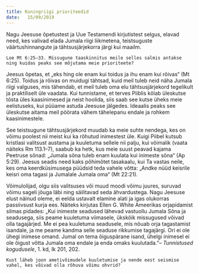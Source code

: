 ```yaml
---
title: Kuningriigi prioriteedid
date:   15/09/2019
---
```


Nagu Jeesuse õpetustest ja Uue Testamendi kirjutistest selgus, elavad need, kes valivad elada Jumala riigi liikmetena, teistsuguste väärtushinnangute ja tähtsusjärjekorra järgi kui maailm.

`Loe Mt 6:25–33. Missugune taaskinnitus meile selles salmis antakse ning kuidas peaks see mõjutama meie prioriteete?`

Jeesus õpetas, et „eks hing ole enam kui toidus ja ihu enam kui rõivas“ (Mt 6:25). Toidus ja rõivas on muidugi tähtsad, kuid meil tuleb neid näha Jumala riigi valguses, mis tähendab, et meil tuleb oma elu tähtsusjärjekord tegelikult ja praktiliselt üle vaadata. Kui tunnistame, et terves Piiblis kõlab üleskutse tõsta üles kaasinimesed ja neist hoolida, siis saab see kutse üheks meie eelistuseks, kui püüame astuda Jeesuse jälgedes. Ideaalis peaks see üleskutse aitama meil pöörata vähem tähelepanu endale ja rohkem kaasinimestele.

See teistsugune tähtsusjärjekord muudab ka meie suhte nendega, kes on võimu poolest nii meist kui ka rõhutud inimestest üle. Kuigi Piibel kutsub kristlasi valitsust austama ja kuuletuma sellele nii palju, kui võimalik (vaata näiteks Rm 113.1–7), saabub ka hetk, kus meie suust peavad kajama Peetruse sõnad: „Jumala sõna tuleb enam kuulata kui inimeste sõna“ (Ap 5:29). Jeesus seadis need kaks põhimõtet tasakaalu, kui Ta vastas neile, kes oma keerdküsimusega püüdsid teda vahele võtta: „Andke nüüd keisrile keisri oma tagasi ja Jumalale Jumala oma“ (Mt 22:21).

Võimulolijad, olgu siis valitsuses või muud moodi võimu juures, suruvad võimu sageli jõuga läbi ning säilitavad seda ähvardustega. Nagu Jeesuse elust näinud oleme, ei eelda ustavalt elamine alati ja igas olukorras passiivsust kurja ees. Näiteks kirjutas Ellen G. White Ameerikas orjapidamist silmas pidades: „Kui inimeste seadused lähevad vastuollu Jumala Sõna ja seadusega, siis peame kuuletuma viimasele, ükskõik missugused võivad olla tagajärjed. Me ei pea kuuletuma seadusele, mis nõuab orja tagastamist isandale, ja me peame kandma selle seaduse rikkumise tagajärgi. Ori ei ole ühegi inimese omand. Jumal on tema õiguspärane isand, ühelgi inimesel ei ole õigust võtta Jumala oma endale ja enda omaks kuulutada.”– _Tunnistused kogudusele_, 1. kd, lk 201, 202.

`Kust läheb joon ametivõimudele kuuletumise ja nende eest seismise vahel, kes võivad olla rõhuva võimu ohvrid?`